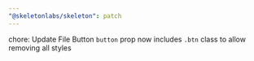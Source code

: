 ```yaml
---
"@skeletonlabs/skeleton": patch
---
```


chore: Update File Button `button` prop now includes `.btn` class to allow removing all styles
